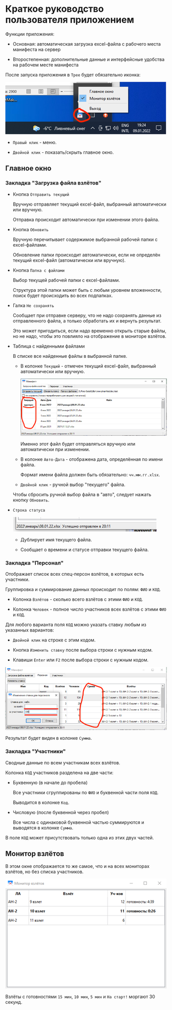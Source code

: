 # Краткое руководство пользователя приложением

Функции приложения:

* Основная: автоматическая загрузка excel-файла с рабочего места манифеста на сервер

* Второстепенная: дополнительные данные и интерфейсные удобства на рабочем месте манифеста

После запуска приложения в `Трее` будет обязательно иконка:

![](manisend.tray.png)

* `Правый клик` - меню.

* `Двойной клик` - показать/скрыть главное окно.

## Главное окно

### Закладка "Загрузка файла взлётов"

* Кнопка `Отправить текущий`

    Вручную отправляет текущий excel-файл, выбранный автоматически или вручную.
    
    Отправка происходит автоматически при изменении этого файла.

* Кнопка `Обновить`

    Вручную перечитывает содержимое выбранной рабочей папки с excel-файлами.
    
    Обновление папки происходит автоматически, если не определён текущий excel-файл (автоматически или вручную).

* Кнопка `Папка с файлами`

    Выбор текущей рабочей папки с excel-файлами.
    
    Структура этой папки может быть с любым уровнем вложенности, поиск будет происходить во всех подпапках.

* Галка `Не сохранять`

    Сообщает при отправке серверу, что не надо сохранять данные из отправленного файла, а только обработать их и вернуть результат.
    
    Это может пригодиться, если надо временно открыть старые файлы, но не надо, чтобы это повлияло на отображение в мониторе взлётов.

* Таблица с найденными файлами

    В списке все найденные файлы в выбранной папке.
    
    * В колонке `Текущий` - отмечен текущий excel-файл, выбранный автоматически или вручную.
    
        ![](manisend.dirlist.png)
    
        Именно этот файл будет отправляться вручную или автоматически при изменении.
    
    * В колонке `Авто-Дата` - отображена дата, определённая по имени файла.
    
        Формат имени файла должен быть обязательно: `чч.мм.гг.xlsx`.
    
    * `Двойной клик` - ручной выбор "текущего" файла.
    
    Чтобы сбросить ручной выбор файла в "авто", следует нажать кнопку `Обновить`.

* `Строка статуса`

    ![](manisend.main.statusbar.png)

    * Дублирует имя текущего файла.
    
    * Сообщает о времени и статусе отправки текущего файла.

### Закладка "Персонал"

Отображает список всех спец-персон взлётов, в которых есть участники.

Группировка и суммирование данных происходит по полям: `ФИО` и `КОД`.

* Колонка `Взлётов` - сколько всего взлётов с этими `ФИО` и `КОД`.

* Колонка `Человек` - полное число участников всех взлётов с этими `ФИО` и `КОД`.

Для любого варианта поля `КОД` можно указать ставку любым из указанных вариантов:

* `Двойной клик` на строке с этим кодом.

* Кнопка `Изменить ставку` после выбора строки с нужным кодом.

* Клавиши `Enter` или `F2` после выбора строки с нужным кодом.

![](manisend.specsumm.png)

Результат будет виден в колонке `Сумма`.

### Закладка "Участники"

Сводные данные по всем участникам всех взлётов.

Колонка `КОД` участников разделена на две части:

* Буквенную (в начале до пробела)

    Все участники сгруппированы по `ФИО` и буквенной части поля `КОД`.
    
    Выводится в колонке `Код`.

* Числовую (после буквенной через пробел)

    Все числа с одинаковой буквенной частью суммируются и выводятся в колонке `Сумма`.

В поле `КОД` может присутствовать только одна из этих двух частей.

## Монитор взлётов

В этом окне отображается то же самое, что и на всех мониторах взлётов, но без списка участников.

![](manisend.flyinfo.png)

Взлёты с готовностями `15 мин`, `10 мин`, `5 мин` и `На старт!` моргают 30 секунд.
